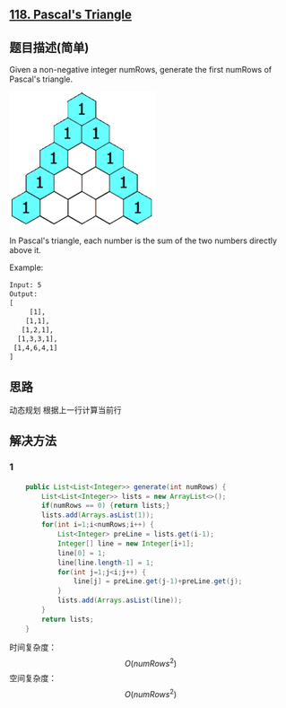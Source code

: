 ## [118. Pascal's Triangle](https://leetcode-cn.com/problems/pascals-triangle/)

## 题目描述\(简单\)

Given a non-negative integer numRows, generate the first numRows of Pascal's triangle.

![](/assets/101-200/118-problem-1.png)

In Pascal's triangle, each number is the sum of the two numbers directly above it.

Example:

```
Input: 5
Output:
[
     [1],
    [1,1],
   [1,2,1],
  [1,3,3,1],
 [1,4,6,4,1]
]
```

## 思路
动态规划
根据上一行计算当前行

## 解决方法

### 1


```java 
    public List<List<Integer>> generate(int numRows) {
        List<List<Integer>> lists = new ArrayList<>();
        if(numRows == 0) {return lists;}
        lists.add(Arrays.asList(1));
        for(int i=1;i<numRows;i++) {
        	List<Integer> preLine = lists.get(i-1);
        	Integer[] line = new Integer[i+1];
        	line[0] = 1;
        	line[line.length-1] = 1;
        	for(int j=1;j<i;j++) {
        		line[j] = preLine.get(j-1)+preLine.get(j);
        	}
        	lists.add(Arrays.asList(line));
        }
        return lists;
    }
```
时间复杂度：$$O(numRows^2)$$
空间复杂度：$$O(numRows^2)$$



